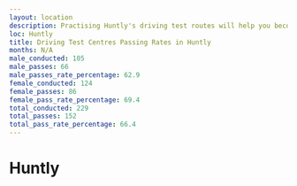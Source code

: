 ```yaml
---
layout: location
description: Practising Huntly's driving test routes will help you become more confident in your gear-changing abilities.
loc: Huntly
title: Driving Test Centres Passing Rates in Huntly
months: N/A
male_conducted: 105
male_passes: 66
male_passes_rate_percentage: 62.9
female_conducted: 124
female_passes: 86
female_pass_rate_percentage: 69.4
total_conducted: 229
total_passes: 152
total_pass_rate_percentage: 66.4
---
```


# Huntly
